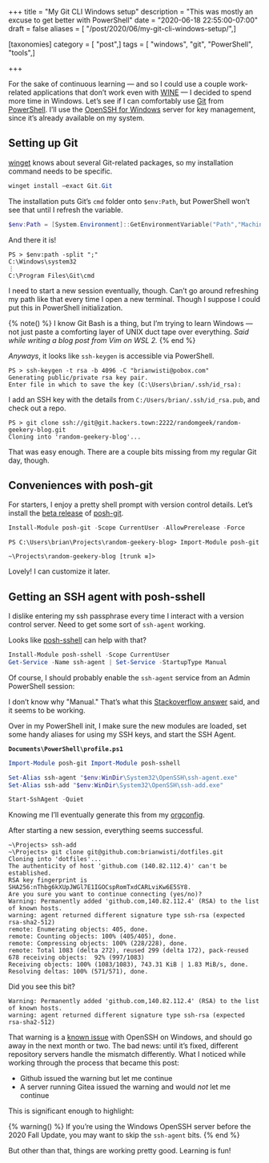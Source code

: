 +++
title = "My Git CLI Windows setup"
description = "This was mostly an excuse to get better with PowerShell"
date = "2020-06-18 22:55:00-07:00"
draft = false
aliases = [ "/post/2020/06/my-git-cli-windows-setup/",]

[taxonomies]
category = [ "post",]
tags = [ "windows", "git", "PowerShell", "tools",]

+++

For the sake of continuous learning — and so I could use a couple work-related
applications that don’t work even with [WINE][wine] — I decided to spend more
time in Windows.  Let’s see if I can comfortably use [Git][git] from
[PowerShell][powershell].  I’ll use the [OpenSSH for Windows][openssh-windows]
server for key management, since it’s already available on my system.

## Setting up Git

[winget][] knows about several Git-related packages, so my installation command
needs to be specific.

``` powershell
winget install –exact Git.Git
```

The installation puts Git’s `cmd` folder onto `$env:Path`, but PowerShell
won’t see that until I refresh the variable.

``` powershell
$env:Path = [System.Environment]::GetEnvironmentVariable("Path","Machine") + ";" + [System.Environment]::GetEnvironmentVariable("Path","User")
```

And there it is!

    PS > $env:path -split ";"
    C:\Windows\system32
    ⋮
    C:\Program Files\Git\cmd

I need to start a new session eventually, though.  Can’t go around refreshing
my path like that every time I open a new terminal.  Though I suppose I could
put this in PowerShell initialization.

{% note() %}
I know Git Bash is a thing, but I’m trying to learn Windows — not just paste a
comforting layer of UNIX duct tape over everything.  *Said while writing a blog
post from Vim on WSL 2.*
{% end %}

*Anyways*, it looks like `ssh-keygen` is accessible via PowerShell.

    PS > ssh-keygen -t rsa -b 4096 -C "brianwisti@pobox.com"
    Generating public/private rsa key pair.
    Enter file in which to save the key (C:\Users\brian/.ssh/id_rsa):

I add an SSH key with the details from `C:/Users/brian/.ssh/id_rsa.pub`, and
check out a repo.

    PS > git clone ssh://git@git.hackers.town:2222/randomgeek/random-geekery-blog.git
    Cloning into 'random-geekery-blog'...

That was easy enough.  There are a couple bits missing from my regular Git day,
though.

## Conveniences with posh-git

For starters, I enjoy a pretty shell prompt with version control details.
Let’s install the [beta release][beta-release] of [posh-git][].

``` powershell
Install-Module posh-git -Scope CurrentUser -AllowPrerelease -Force
```

    PS C:\Users\brian\Projects\random-geekery-blog> Import-Module posh-git

    ~\Projects\random-geekery-blog [trunk ≡]>

Lovely! I can customize it later.

## Getting an SSH agent with posh-sshell

I dislike entering my ssh passphrase every time I interact with a version
control server.  Need to get some sort of `ssh-agent` working.

Looks like [posh-sshell][] can help with that?

``` powershell
Install-Module posh-sshell -Scope CurrentUser
Get-Service -Name ssh-agent | Set-Service -StartupType Manual
```

Of course, I should probably enable the ``ssh-agent`` service from an Admin
PowerShell session:

I don’t know why "Manual." That’s what this [Stackoverflow
answer][stackoverflow-answer] said, and it seems to be working.

Over in my PowerShell init, I make sure the new modules are loaded, set some
handy aliases for using my SSH keys, and start the SSH Agent.

**`Documents\PowerShell\profile.ps1`**

```powershell
Import-Module posh-git Import-Module posh-sshell

Set-Alias ssh-agent "$env:WinDir\System32\OpenSSH\ssh-agent.exe"
Set-Alias ssh-add "$env:WinDir\System32\OpenSSH\ssh-add.exe"

Start-SshAgent -Quiet
```

Knowing me I’ll eventually generate this from my [orgconfig][].

After starting a new session, everything seems successful.

    ~\Projects> ssh-add
    ~\Projects> git clone git@github.com:brianwisti/dotfiles.git
    Cloning into 'dotfiles'...
    The authenticity of host 'github.com (140.82.112.4)' can't be established.
    RSA key fingerprint is SHA256:nThbg6kXUpJWGl7E1IGOCspRomTxdCARLviKw6E5SY8.
    Are you sure you want to continue connecting (yes/no)?
    Warning: Permanently added 'github.com,140.82.112.4' (RSA) to the list of known hosts.
    warning: agent returned different signature type ssh-rsa (expected rsa-sha2-512)
    remote: Enumerating objects: 405, done.
    remote: Counting objects: 100% (405/405), done.
    remote: Compressing objects: 100% (228/228), done.
    remote: Total 1083 (delta 272), reused 299 (delta 172), pack-reused 678 receiving objects:  92% (997/1083)
    Receiving objects: 100% (1083/1083), 743.31 KiB | 1.83 MiB/s, done.
    Resolving deltas: 100% (571/571), done.

Did you see this bit?

    Warning: Permanently added 'github.com,140.82.112.4' (RSA) to the list of known hosts.
    warning: agent returned different signature type ssh-rsa (expected rsa-sha2-512)

That warning is a [known issue][known-issue] with OpenSSH on Windows, and
should go away in the next month or two. The bad news: until it’s fixed,
different repository servers handle the mismatch differently. What I noticed
while working through the process that became this post:

- Github issued the warning but let me continue
- A server running Gitea issued the warning and would *not* let me continue

This is significant enough to highlight:

{% warning() %}
If you’re using the Windows OpenSSH server before the 2020 Fall Update, you
may want to skip the `ssh-agent` bits.
{% end %}

But other than that, things are working pretty good. Learning is fun!

[wine]: https://winehq.org
[git]: https://git-scm.com/
[powershell]: https://docs.microsoft.com/en-us/powershell/
[openssh-windows]: https://docs.microsoft.com/en-us/windows-server/administration/openssh/openssh_install_firstuse
[winget]: https://docs.microsoft.com/en-us/windows/package-manager/winget/
[beta-release]: https://github.com/dahlbyk/posh-git
[posh-git]: https://www.powershellgallery.com/packages/posh-git/
[posh-sshell]: https://www.powershellgallery.com/packages/posh-sshell/0.3.1
[stackoverflow-answer]: https://stackoverflow.com/a/53606760
[orgconfig]: /config
[known-issue]: https://github.com/PowerShell/Win32-OpenSSH/issues/1551
